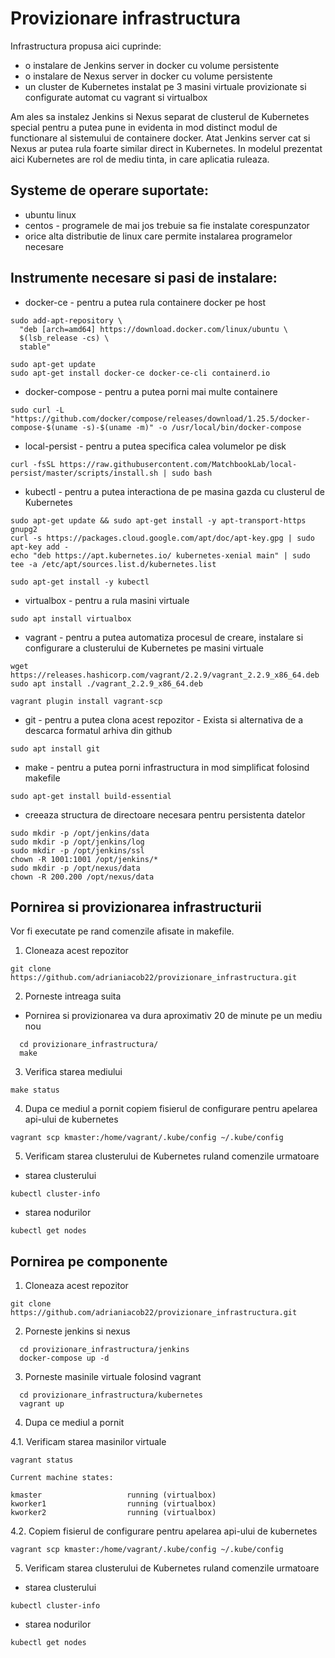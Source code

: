# Provizionare infrastructura

Infrastructura propusa aici cuprinde:
 - o instalare de Jenkins server in docker cu volume persistente
 - o instalare de Nexus server in docker cu volume persistente
 - un cluster de Kubernetes instalat pe 3 masini virtuale provizionate si configurate automat cu vagrant si virtualbox

Am ales sa instalez Jenkins si Nexus separat de clusterul de Kubernetes special pentru a putea pune in evidenta in mod distinct modul de functionare al sistemului de containere docker.
Atat Jenkins server cat si Nexus ar putea rula foarte similar direct in Kubernetes.
In modelul prezentat aici Kubernetes are rol de mediu tinta, in care aplicatia ruleaza.

## Systeme de operare suportate:
 - ubuntu linux
 - centos - programele de mai jos trebuie sa fie instalate corespunzator
 - orice alta distributie de linux care permite instalarea programelor necesare

## Instrumente necesare si pasi de instalare:

 - docker-ce - pentru a putea rula containere docker pe host
 ```
 sudo add-apt-repository \
   "deb [arch=amd64] https://download.docker.com/linux/ubuntu \
   $(lsb_release -cs) \
   stable"

 sudo apt-get update
 sudo apt-get install docker-ce docker-ce-cli containerd.io
```
 - docker-compose - pentru a putea porni mai multe containere

 `sudo curl -L "https://github.com/docker/compose/releases/download/1.25.5/docker-compose-$(uname -s)-$(uname -m)" -o /usr/local/bin/docker-compose`

 - local-persist - pentru a putea specifica calea volumelor pe disk

 `curl -fsSL https://raw.githubusercontent.com/MatchbookLab/local-persist/master/scripts/install.sh | sudo bash`

 - kubectl - pentru a putea interactiona de pe masina gazda cu clusterul de Kubernetes

 ```
 sudo apt-get update && sudo apt-get install -y apt-transport-https gnupg2
 curl -s https://packages.cloud.google.com/apt/doc/apt-key.gpg | sudo apt-key add -
 echo "deb https://apt.kubernetes.io/ kubernetes-xenial main" | sudo tee -a /etc/apt/sources.list.d/kubernetes.list

 sudo apt-get install -y kubectl
```

 - virtualbox - pentru a rula masini virtuale

 `sudo apt install virtualbox`

 - vagrant - pentru a putea automatiza procesul de creare, instalare si configurare a clusterului de Kubernetes pe masini virtuale

 ```
 wget https://releases.hashicorp.com/vagrant/2.2.9/vagrant_2.2.9_x86_64.deb
 sudo apt install ./vagrant_2.2.9_x86_64.deb

 vagrant plugin install vagrant-scp
 ```

 - git - pentru a putea clona acest repozitor - Exista si alternativa de a descarca formatul arhiva din github

 `sudo apt install git`

 - make - pentru a putea porni infrastructura in mod simplificat folosind makefile

 `sudo apt-get install build-essential`

 - creeaza structura de directoare necesara pentru persistenta datelor

 ```
 sudo mkdir -p /opt/jenkins/data
 sudo mkdir -p /opt/jenkins/log
 sudo mkdir -p /opt/jenkins/ssl
 chown -R 1001:1001 /opt/jenkins/*
 sudo mkdir -p /opt/nexus/data
 chown -R 200.200 /opt/nexus/data
```

## Pornirea si provizionarea infrastructurii
Vor fi executate pe rand comenzile afisate in makefile.

1. Cloneaza acest repozitor

`git clone https://github.com/adrianiacob22/provizionare_infrastructura.git`

2. Porneste intreaga suita
 - Pornirea si provizionarea va dura aproximativ 20 de minute pe un mediu nou

```
  cd provizionare_infrastructura/
  make
```

3. Verifica starea mediului

`make status`

4. Dupa ce mediul a pornit copiem fisierul de configurare pentru apelarea api-ului de kubernetes

`vagrant scp kmaster:/home/vagrant/.kube/config ~/.kube/config`

5. Verificam starea clusterului de Kubernetes ruland comenzile urmatoare

 - starea clusterului

`kubectl cluster-info`

 - starea nodurilor

`kubectl get nodes`

## Pornirea pe componente

1. Cloneaza acest repozitor

`git clone https://github.com/adrianiacob22/provizionare_infrastructura.git`

2. Porneste jenkins si nexus

```
  cd provizionare_infrastructura/jenkins
  docker-compose up -d
```

3. Porneste masinile virtuale folosind vagrant

```
  cd provizionare_infrastructura/kubernetes
  vagrant up
```

4. Dupa ce mediul a pornit

4.1. Verificam starea masinilor virtuale

`vagrant status`

```
Current machine states:

kmaster                   running (virtualbox)
kworker1                  running (virtualbox)
kworker2                  running (virtualbox)
```

4.2. Copiem fisierul de configurare pentru apelarea api-ului de kubernetes

`vagrant scp kmaster:/home/vagrant/.kube/config ~/.kube/config`

5. Verificam starea clusterului de Kubernetes ruland comenzile urmatoare

 - starea clusterului

`kubectl cluster-info`

 - starea nodurilor

`kubectl get nodes`
